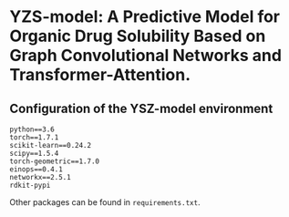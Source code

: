 # YZS-model: A Predictive Model for Organic Drug Solubility Based on Graph Convolutional Networks and Transformer-Attention.

## Configuration of the YSZ-model environment

```
python==3.6
torch==1.7.1
scikit-learn==0.24.2
scipy==1.5.4
torch-geometric==1.7.0
einops==0.4.1
networkx==2.5.1
rdkit-pypi
```

Other packages can be found in `requirements.txt`.

## 